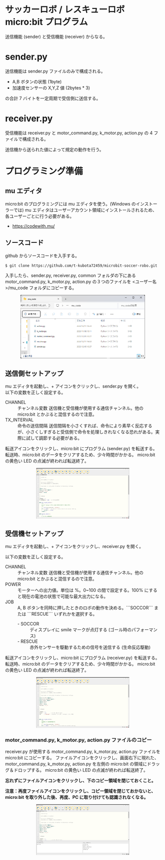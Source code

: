 # サッカーロボ / レスキューロボ micro:bit プログラム

送信機能 (sender) と受信機能 (receiver) からなる。

# sender.py

送信機能は sender.py ファイルのみで構成される。

- A,B ボタンの状態 (1byte)
- 加速度センサーの X,Y,Z 値 (2bytes * 3)

の合計 7 バイトを一定周期で受信側に送信する。

# receiver.py

受信機能は receiver.py と motor_command.py, k_motor.py, action.py の 4 ファイルで構成される。

送信機から送られた値によって規定の動作を行う。

# プログラミング準備

## mu エディタ

micro:bit のプログラミングには mu エディタを使う。(Windows のインストーラーでは) mu エディタはユーザーアカウント領域にインストールされるため、各ユーザーごとに行う必要がある。

 - https://codewith.mu/

## ソースコード

github からソースコードを入手する。

```
$ git clone https://github.com/t-kubota72459/microbit-soccer-robo.git
```

入手したら、sender.py, receiver.py, common フォルダの下にある motor_command.py, k_motor.py, action.py の３つのファイルを <ユーザー名>/mu_code フォルダにコピーする。

<center>
<img src="./images/step1.png" width="80%">
</center>

## 送信側セットアップ

mu エディタを起動し、+ アイコンをクリックし、sender.py を開く。  
以下の変数を正しく設定する。

<dl>
<dt>CHANNEL</dt>
<dd>チャンネル変数  
送信機と受信機が使用する通信チャンネル。他の micro:bit とかぶると混信するので注意。
</dd>
<dt>TX_INTERVAL</dt>
<dd>命令の送信間隔  
送信間隔を小さくすれば、命令により素早く反応するが、小さくしすぎると受信側で命令を処理しきれなくなる恐れがある。実際に試して調節する必要がある。
</dd>
</dl>

転送アイコンをクリックし、micro:bit にプログラム (sender.py) を転送する。転送時、micro:bit のデータをクリアするため、少々時間がかかる。
micro:bit の黄色い LED の点滅が終われば転送終了。

<center>
<img src="images/sender.png", width="60%"/>
</center>

## 受信機セットアップ

mu エディタを起動し、+ アイコンをクリックし、receiver.py を開く。  

以下の変数を正しく設定する。

<dl>
<dt>CHANNEL</dt>
<dd>チャンネル変数  
送信機と受信機が使用する通信チャンネル。他の micro:bit とかぶると混信するので注意。
</dd>
<dt>POWER</dt>
<dd>モーターへの出力値。単位は %。0~100 の間で設定する。100% にすると現在の電池の状態で可能な最大出力になる。</dd>

<dt>JOB</dt>
<dd> A, B ボタンを同時に押したときのロボの動作を決める。```SOCCOR``` または ```RESCUE``` いずれかを選択する。

<dl>
<dt>- SOCCOR</dt>
<dd>ディスプレイに smile マークが点灯する (ゴール時のパフォーマンス)</dd>
<dt>- RESCUE</dt>
<dd>赤外センサーを駆動するための信号を送信する (生命反応駆動)</dd>
</dl>
</dl>

転送アイコンをクリックし、micro:bit にプログラム (receiver.py) を転送する。転送時、micro:bit のデータをクリアするため、少々時間がかかる。
micro:bit の黄色い LED の点滅が終われば転送終了。

<center>
<img src="images/receiver.png", width="60%"/>
</center>

### motor_command.py, k_motor.py, action.py ファイルのコピー

receiver.py が使用する motor_command.py, k_motor.py, action.py ファイルを micro:bit にコピーする。
ファイルアイコンをクリックし、画面右下に現れた、motor_command.py, k_motor.py, action.py を左側の micro:bit の領域にドラッグ＆ドロップする。
micro:bit の黄色い LED の点滅が終われば転送終了。

**忘れずにファイルアイコンをクリックし、下のコピー領域を閉じておくこと。**

**注意：再度ファイルアイコンをクリックし、コピー領域を閉じておかないと、micro:bit を取り外した後、再度、PC に取り付けても認識されなくなる。**

<center>
<img src="images/copyfiles.png", width="60%"/>
</center>
